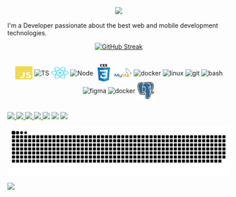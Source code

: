 <p align="center">
  <img src="https://capsule-render.vercel.app/api?type=waving&color=gradient&text=Welcome&height=100&section=header"/>
</p>

I'm a Developer passionate about the best web and mobile development technologies.
 
<div align="center" >

[![GitHub Streak](https://github-readme-streak-stats.herokuapp.com?user=tachgurbanov&theme=react&hide_border=true)](https://tachgurbanov.github.io)

 </div>
 <br>
<div  align="center">
  <img align="center" alt="Js" height="30" width="40" src="https://raw.githubusercontent.com/devicons/devicon/master/icons/javascript/javascript-plain.svg">
  <img align="center" alt="TS" height="30" width="40" src="https://cdn.jsdelivr.net/gh/devicons/devicon/icons/typescript/typescript-original.svg" />
  <img align="center" alt="React" height="30" width="40" src="https://raw.githubusercontent.com/devicons/devicon/master/icons/react/react-original.svg">
  <img align="center" alt="Node" height="30" width="40" src="https://cdn.jsdelivr.net/gh/devicons/devicon/icons/nodejs/nodejs-original.svg">
  <img align="center" height="40" width="40" src="https://raw.githubusercontent.com/devicons/devicon/master/icons/css3/css3-original-wordmark.svg" alt="css3" />
  <img align="center" height="40" width="40" src="https://raw.githubusercontent.com/devicons/devicon/master/icons/mysql/mysql-original-wordmark.svg" alt="mysql" />
  <img align="center"  height="40" width="40" src="https://cdn.jsdelivr.net/gh/devicons/devicon/icons/docker/docker-original.svg" alt="docker" />
  <img align="center"  height="40" width="40" src="https://cdn.jsdelivr.net/gh/devicons/devicon/icons/linux/linux-original.svg" alt="linux"/> 
  <img align="center"  height="40" width="40" src="https://cdn.jsdelivr.net/gh/devicons/devicon/icons/git/git-original.svg" alt="git" />
  <img align="center"  height="40" width="40" src="https://cdn.jsdelivr.net/gh/devicons/devicon/icons/bash/bash-original.svg" alt="bash" />
  <img align="center" height="40" width="40" src="https://cdn.jsdelivr.net/gh/devicons/devicon/icons/figma/figma-original.svg" alt="figma" />  
  <img align="center"  src="https://www.vectorlogo.zone/logos/elastic/elastic-icon.svg" alt="docker" width="40" height="40"/>
  <img align="center"  src="https://github.com/devicons/devicon/blob/master/icons/postgresql/postgresql-original.svg" alt="postgresql" width="40" height="40"/> 
</div>
 

##

 
  <div> 
  <a href="https://instagram.com/tachgurbanov" target="_blank"><img src="https://img.shields.io/badge/-Instagram-%23E4405F?style=for-the-badge&logo=instagram&logoColor=white" target="_blank">
 </a><a href="https://www.linkedin.com/in/ktachgurbanov" target="_blank">
  <img src="https://img.shields.io/static/v1?style=for-the-badge&message=LinkedIn&color=0A66C2&logo=LinkedIn&logoColor=FFFFFF&label" target="_blank">
 </a> <a href="https://facebook.com/tachgurbanov" target="_blank">
  <img src="https://img.shields.io/static/v1?style=for-the-badge&message=Facebook&color=1877F2&logo=Facebook&logoColor=FFFFFF&label=" target="_blank">
 </a><a href="https://t.me/tachgurbanov" target="_blank">
     <img src="https://img.shields.io/static/v1?style=for-the-badge&message=Telegram&color=26A5E4&logo=Telegram&logoColor=FFFFFF&label=" target="_blank">
 </a><a href = "https://twitter.com/tachgurbanov"  target="_blank"><img src="https://img.shields.io/static/v1?style=for-the-badge&message=Twitter&color=1DA1F2&logo=Twitter&logoColor=FFFFFF&label=" target="_blank"></a>
  <a href ="https://discordapp.com/users/994859563536883732"  target="_blank"><img src="https://img.shields.io/static/v1?style=for-the-badge&message=Discord&color=5865F2&logo=Discord&logoColor=FFFFFF&label=" target="_blank"></a>
 <a href ="mailto:dev.tachgurbanov@gmail.com"  target="_blank"><img src="https://img.shields.io/badge/-Gmail-%23333?style=for-the-badge&logo=gmail&logoColor=white" target="_blank"></a>

 
 
![Snake animation](https://github.com/tachgurbanov/tachgurbanov/blob/output/github-contribution-grid-snake.svg)
 
 <p align="left">
  <img src="https://capsule-render.vercel.app/api?type=waving&color=gradient&height=100&section=footer"/>
</p>
</div>
